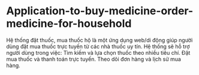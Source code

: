 # Application-to-buy-medicine-order-medicine-for-household
Hệ thống đặt thuốc, mua thuốc hộ là một ứng dụng web/di động giúp người dùng đặt mua thuốc trực tuyến từ các nhà thuốc uy tín. Hệ thống sẽ hỗ trợ người dùng trong việc: Tìm kiếm và lựa chọn thuốc theo nhiều tiêu chí. Đặt mua thuốc và thanh toán trực tuyến. Theo dõi đơn hàng và lịch sử mua hàng.

